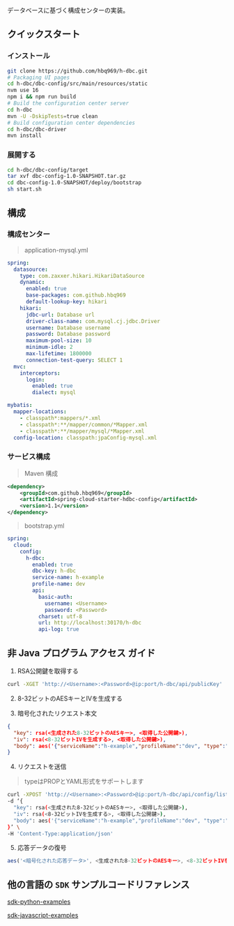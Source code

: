 データベースに基づく構成センターの実装。



## クイックスタート
### インストール
```bash
git clone https://github.com/hbq969/h-dbc.git
# Packaging UI pages
cd h-dbc/dbc-config/src/main/resources/static
nvm use 16 
npm i && npm run build
# Build the configuration center server
cd h-dbc 
mvn -U -DskipTests=true clean
# Build configuration center dependencies
cd h-dbc/dbc-driver
mvn install
```

### 展開する
```bash
cd h-dbc/dbc-config/target
tar xvf dbc-config-1.0-SNAPSHOT.tar.gz
cd dbc-config-1.0-SNAPSHOT/deploy/bootstrap
sh start.sh
```





## 構成
### 構成センター
> application-mysql.yml
```yaml
spring:
  datasource:
    type: com.zaxxer.hikari.HikariDataSource
    dynamic:
      enabled: true
      base-packages: com.github.hbq969
      default-lookup-key: hikari
    hikari:
      jdbc-url: Database url
      driver-class-name: com.mysql.cj.jdbc.Driver
      username: Database username
      password: Database password
      maximum-pool-size: 10
      minimum-idle: 2
      max-lifetime: 1800000
      connection-test-query: SELECT 1
  mvc:
    interceptors:
      login:
        enabled: true
        dialect: mysql

mybatis:
  mapper-locations:
    - classpath*:mappers/*.xml
    - classpath*:**/mapper/common/*Mapper.xml
    - classpath*:**/mapper/mysql/*Mapper.xml
  config-location: classpath:jpaConfig-mysql.xml
```

### サービス構成

> Maven 構成
```xml
<dependency>
    <groupId>com.github.hbq969</groupId>
    <artifactId>spring-cloud-starter-hdbc-config</artifactId>
    <version>1.1</version>
</dependency>
```

> bootstrap.yml 
```yaml
spring:
  cloud:
    config:
      h-dbc:
        enabled: true
        dbc-key: h-dbc
        service-name: h-example
        profile-name: dev
        api:
          basic-auth:
            username: <Username>
            password: <Password>
          charset: utf-8
          url: http://localhost:30170/h-dbc
          api-log: true
```



## 非 Java プログラム アクセス ガイド

1. RSA公開鍵を取得する
```bash
curl -XGET 'http://<Username>:<Password>@ip:port/h-dbc/api/publicKey'
```

2. 8-32ビットのAESキーとIVを生成する

3. 暗号化されたリクエスト本文
```json
{
  "key": rsa(<生成された8-32ビットのAESキー>, <取得した公開鍵>),
  "iv": rsa(<8-32ビットIVを生成する>, <取得した公開鍵>),
  "body": aes('{"serviceName":"h-example","profileName":"dev", "type":"YAML"}',<生成された8-32ビットのAESキー>, <8-32ビットIVを生成する>)
}
```

4. リクエストを送信
> typeはPROPとYAML形式をサポートします
```bash
curl -XPOST 'http://<Username>:<Password>@ip:port/h-dbc/api/config/list' \
-d ‘{
  "key": rsa(<生成された8-32ビットのAESキー>, <取得した公開鍵>),
  "iv": rsa(<8-32ビットIVを生成する>, <取得した公開鍵>),
  "body": aes('{"serviceName":"h-example","profileName":"dev", "type":"YAML"}',<生成された8-32ビットのAESキー>, <8-32ビットIVを生成する>)
}’ \
-H 'Content-Type:application/json'
```
5. 応答データの復号
```javascript
aes('<暗号化された応答データ>', <生成された8-32ビットのAESキー>, <8-32ビットIVを生成する>)
```


## 他の言語の `SDK` サンプルコードリファレンス

[sdk-python-examples](./sdk/python/dbc-sdk-python.zip)

[sdk-javascript-examples](./sdk/javascript/dbc-sdk-javascript.zip)